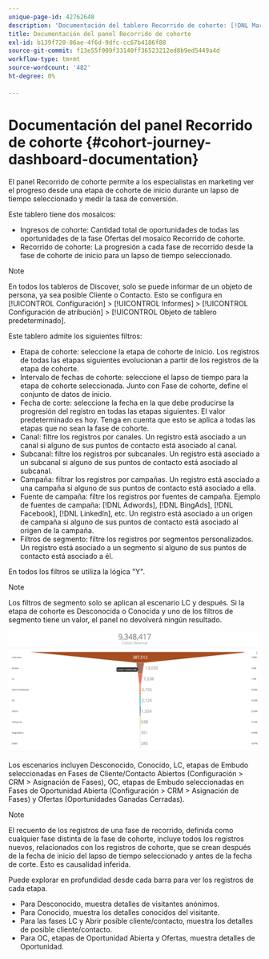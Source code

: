 ```yaml
---
unique-page-id: 42762648
description: 'Documentación del tablero Recorrido de cohorte: [!DNL Marketo Measure] - Documentación del producto'
title: Documentación del panel Recorrido de cohorte
exl-id: b139f720-86ae-4f6d-9dfc-cc67b4186f88
source-git-commit: f13e55f009f33140ff36523212ed8b9ed5449a4d
workflow-type: tm+mt
source-wordcount: '482'
ht-degree: 0%

---
```


# Documentación del panel Recorrido de cohorte {#cohort-journey-dashboard-documentation}

El panel Recorrido de cohorte permite a los especialistas en marketing ver el progreso desde una etapa de cohorte de inicio durante un lapso de tiempo seleccionado y medir la tasa de conversión.

Este tablero tiene dos mosaicos:

* Ingresos de cohorte: Cantidad total de oportunidades de todas las oportunidades de la fase Ofertas del mosaico Recorrido de cohorte.
* Recorrido de cohorte: La progresión a cada fase de recorrido desde la fase de cohorte de inicio para un lapso de tiempo seleccionado.

>[!NOTE]
>
>En todos los tableros de Discover, solo se puede informar de un objeto de persona, ya sea posible Cliente o Contacto. Esto se configura en [!UICONTROL Configuración] > [!UICONTROL Informes] > [!UICONTROL Configuración de atribución] > [!UICONTROL Objeto de tablero predeterminado].

Este tablero admite los siguientes filtros:

* Etapa de cohorte: seleccione la etapa de cohorte de inicio. Los registros de todas las etapas siguientes evolucionan a partir de los registros de la etapa de cohorte.
* Intervalo de fechas de cohorte: seleccione el lapso de tiempo para la etapa de cohorte seleccionada. Junto con Fase de cohorte, define el conjunto de datos de inicio.
* Fecha de corte: seleccione la fecha en la que debe producirse la progresión del registro en todas las etapas siguientes. El valor predeterminado es hoy. Tenga en cuenta que esto se aplica a todas las etapas que no sean la fase de cohorte.
* Canal: filtre los registros por canales. Un registro está asociado a un canal si alguno de sus puntos de contacto está asociado al canal.
* Subcanal: filtre los registros por subcanales. Un registro está asociado a un subcanal si alguno de sus puntos de contacto está asociado al subcanal.
* Campaña: filtrar los registros por campañas. Un registro está asociado a una campaña si alguno de sus puntos de contacto está asociado a ella.
* Fuente de campaña: filtre los registros por fuentes de campaña. Ejemplo de fuentes de campaña: [!DNL Adwords], [!DNL BingAds], [!DNL Facebook], [!DNL LinkedIn], etc. Un registro está asociado a un origen de campaña si alguno de sus puntos de contacto está asociado al origen de la campaña.
* Filtros de segmento: filtre los registros por segmentos personalizados. Un registro está asociado a un segmento si alguno de sus puntos de contacto está asociado a él.

En todos los filtros se utiliza la lógica &quot;Y&quot;.

>[!NOTE]
>
>Los filtros de segmento solo se aplican al escenario LC y después. Si la etapa de cohorte es Desconocida o Conocida y uno de los filtros de segmento tiene un valor, el panel no devolverá ningún resultado.

![](assets/one-2.png)

Los escenarios incluyen Desconocido, Conocido, LC, etapas de Embudo seleccionadas en Fases de Cliente/Contacto Abiertos (Configuración > CRM > Asignación de Fases), OC, etapas de Embudo seleccionadas en Fases de Oportunidad Abierta (Configuración > CRM > Asignación de Fases) y Ofertas (Oportunidades Ganadas Cerradas).

>[!NOTE]
>
>El recuento de los registros de una fase de recorrido, definida como cualquier fase distinta de la fase de cohorte, incluye todos los registros nuevos, relacionados con los registros de cohorte, que se crean después de la fecha de inicio del lapso de tiempo seleccionado y antes de la fecha de corte. Esto es causalidad inferida.

Puede explorar en profundidad desde cada barra para ver los registros de cada etapa.

* Para Desconocido, muestra detalles de visitantes anónimos.
* Para Conocido, muestra los detalles conocidos del visitante.
* Para las fases LC y Abrir posible cliente/contacto, muestra los detalles de posible cliente/contacto.
* Para OC, etapas de Oportunidad Abierta y Ofertas, muestra detalles de Oportunidad.
